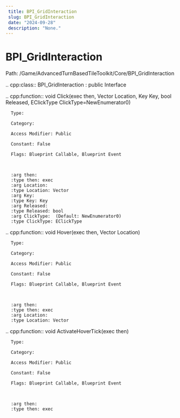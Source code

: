 ```yaml
---
 title: BPI_GridInteraction
 slug: BPI_GridInteraction
 date: "2024-09-28"
 description: "None."
---
```


BPI_GridInteraction
====================

Path: /Game/AdvancedTurnBasedTileToolkit/Core/BPI_GridInteraction

.. cpp:class:: BPI_GridInteraction : public Interface

   .. cpp:function:: void Click(exec then, Vector Location, Key Key, bool Released, EClickType ClickType=NewEnumerator0)

      Type: 

      Category: 

      Access Modifier: Public

      Constant: False

      Flags: Blueprint Callable, Blueprint Event

      

      :arg then: 
      :type then: exec
      :arg Location: 
      :type Location: Vector
      :arg Key: 
      :type Key: Key
      :arg Released: 
      :type Released: bool
      :arg ClickType:  (Default: NewEnumerator0)
      :type ClickType: EClickType

   .. cpp:function:: void Hover(exec then, Vector Location)

      Type: 

      Category: 

      Access Modifier: Public

      Constant: False

      Flags: Blueprint Callable, Blueprint Event

      

      :arg then: 
      :type then: exec
      :arg Location: 
      :type Location: Vector

   .. cpp:function:: void ActivateHoverTick(exec then)

      Type: 

      Category: 

      Access Modifier: Public

      Constant: False

      Flags: Blueprint Callable, Blueprint Event

      

      :arg then: 
      :type then: exec

